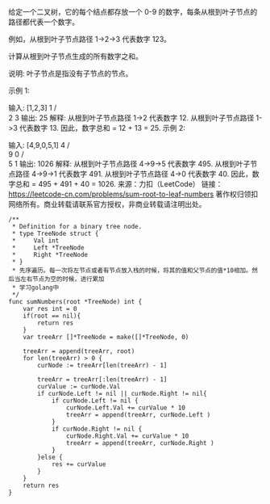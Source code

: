 给定一个二叉树，它的每个结点都存放一个 0-9 的数字，每条从根到叶子节点的路径都代表一个数字。

例如，从根到叶子节点路径 1->2->3 代表数字 123。

计算从根到叶子节点生成的所有数字之和。

说明: 叶子节点是指没有子节点的节点。

示例 1:

输入: [1,2,3]
    1
   / \
  2   3
输出: 25
解释:
从根到叶子节点路径 1->2 代表数字 12.
从根到叶子节点路径 1->3 代表数字 13.
因此，数字总和 = 12 + 13 = 25.
示例 2:

输入: [4,9,0,5,1]
    4
   / \
  9   0
 / \
5   1
输出: 1026
解释:
从根到叶子节点路径 4->9->5 代表数字 495.
从根到叶子节点路径 4->9->1 代表数字 491.
从根到叶子节点路径 4->0 代表数字 40.
因此，数字总和 = 495 + 491 + 40 = 1026.
来源：力扣（LeetCode）
链接：https://leetcode-cn.com/problems/sum-root-to-leaf-numbers
著作权归领扣网络所有。商业转载请联系官方授权，非商业转载请注明出处。


```golang
/**
 * Definition for a binary tree node.
 * type TreeNode struct {
 *     Val int
 *     Left *TreeNode
 *     Right *TreeNode
 * }
 * 先序遍历。每一次将左节点或者有节点放入栈的时候，将其的值和父节点的值*10相加。然后当左右节点为空的时候，进行累加
 * 学习golang中
 */
func sumNumbers(root *TreeNode) int {
    var res int = 0
    if(root == nil){
        return res
    }
    var treeArr []*TreeNode = make([]*TreeNode, 0)

    treeArr = append(treeArr, root)
    for len(treeArr) > 0 {
        curNode := treeArr[len(treeArr) - 1]

        treeArr = treeArr[:len(treeArr) - 1]
        curValue := curNode.Val
        if curNode.Left != nil || curNode.Right != nil{
            if curNode.Left != nil {
                curNode.Left.Val += curValue * 10
                treeArr = append(treeArr, curNode.Left )
            }
            if curNode.Right != nil {
                curNode.Right.Val += curValue * 10
                treeArr = append(treeArr, curNode.Right )
            }
        }else {
            res += curValue
        }
    }
    return res
}
```
